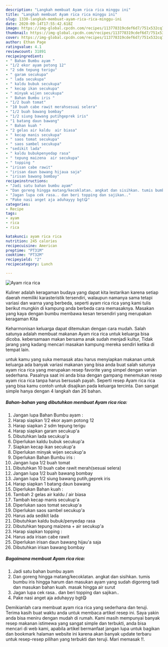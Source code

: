 ```yaml
---
description: "Langkah membuat Ayam rica rica minggu ini"
title: "Langkah membuat Ayam rica rica minggu ini"
slug: 1330-langkah-membuat-ayam-rica-rica-minggu-ini
date: 2020-09-14T17:55:42.618Z
image: https://img-global.cpcdn.com/recipes/113778319cdef6d7/751x532cq70/ayam-rica-rica-foto-resep-utama.jpg
thumbnail: https://img-global.cpcdn.com/recipes/113778319cdef6d7/751x532cq70/ayam-rica-rica-foto-resep-utama.jpg
cover: https://img-global.cpcdn.com/recipes/113778319cdef6d7/751x532cq70/ayam-rica-rica-foto-resep-utama.jpg
author: Ethan Page
ratingvalue: 4.1
reviewcount: 31891
recipeingredient:
- " Bahan Bumbu ayam "
- "1/2 ekor ayam potong 12"
- "2 sdm tepung terigu"
- " garam secukupa"
- " lada secukupa"
- " kaldu bubuk secukupa"
- " kecap ikan secukupa"
- " minyak wijen secukupa"
- " Bahan Bumbu iris "
- "1/2 buah tomat"
- "10 buah cabe rawit merahsesuai selera"
- "1/2 buah bawang bombay"
- "1/2 siung bawang putihgeprek iris"
- "1 batang daun bawang"
- " Bahan kuah "
- "2 gelas air kaldu  air biasa"
- " kecap manis secukupa"
- " saos tomat secukupa"
- " saos sambel secukupa"
- "sedikit lada"
- " kaldu bubukpenyedap rasa"
- " tepung maizena  air secukupa"
- " topping "
- "irisan cabe rawit"
- "irisan daun bawang hijaua saja"
- "irisan bawang bombay"
recipeinstructions:
- "Jadi satu bahan bumbu ayam"
- "Dan goreng hingga matang/kecoklatan. angkat dan sisihkan. tumis bumbu iris hingga harum dan masukan ayam yang sudah digoreng tadi dan masukan bahan kuah. masak hingga air surut"
- "Jagan lupa cek rasa.. dan beri topping dan sajikan.."
- "Pake nasi anget aja aduhayyy bgt😋"
categories:
- Recipe
tags:
- ayam
- rica
- rica

katakunci: ayam rica rica 
nutrition: 245 calories
recipecuisine: American
preptime: "PT31M"
cooktime: "PT32M"
recipeyield: "2"
recipecategory: Lunch

---
```



![Ayam rica rica](https://img-global.cpcdn.com/recipes/113778319cdef6d7/751x532cq70/ayam-rica-rica-foto-resep-utama.jpg)

Kuliner adalah keragaman budaya yang dapat kita lestarikan karena setiap daerah memiliki karasteristik tersendiri, walaupun namanya sama tetapi variasi dan warna yang berbeda, seperti ayam rica rica yang kami tulis berikut mungkin di kampung anda berbeda cara memasaknya. Masakan yang kaya dengan bumbu membawa kesan tersendiri yang merupakan keragaman Kita

Keharmonisan keluarga dapat ditemukan dengan cara mudah. Salah satunya adalah membuat makanan Ayam rica rica untuk keluarga bisa dicoba. kebersamaan makan bersama anak sudah menjadi kultur, Tidak jarang yang kadang mencari masakan kampung mereka sendiri ketika di tempat lain.



untuk kamu yang suka memasak atau harus menyiapkan makanan untuk keluarga ada banyak variasi makanan yang bisa anda buat salah satunya ayam rica rica yang merupakan resep favorite yang simpel dengan varian sederhana. Pasalnya saat ini anda bisa dengan gampang menemukan resep ayam rica rica tanpa harus bersusah payah.
Seperti resep Ayam rica rica yang bisa kamu contoh untuk disajikan pada keluarga tercinta. Dan sangat simple hanya dengan 4 langkah dan 26 bahan.


<!--inarticleads1-->

##### Bahan-bahan yang dibutuhkan membuat Ayam rica rica:

1. Jangan lupa  Bahan Bumbu ayam :
1. Harap siapkan 1/2 ekor ayam potong 12
1. Harap siapkan 2 sdm tepung terigu
1. Harap siapkan  garam secukup&#39;a
1. Dibutuhkan  lada secukup&#39;a
1. Diperlukan  kaldu bubuk secukup&#39;a
1. Siapkan  kecap ikan secukup&#39;a
1. Diperlukan  minyak wijen secukup&#39;a
1. Diperlukan  Bahan Bumbu iris :
1. Jangan lupa 1/2 buah tomat
1. Dibutuhkan 10 buah cabe rawit merah(sesuai selera)
1. Jangan lupa 1/2 buah bawang bombay
1. Jangan lupa 1/2 siung bawang putih,geprek iris
1. Harap siapkan 1 batang daun bawang
1. Diperlukan  Bahan kuah :
1. Tambah 2 gelas air kaldu / air biasa
1. Tambah  kecap manis secukup&#39;a
1. Diperlukan  saos tomat secukup&#39;a
1. Diperlukan  saos sambel secukup&#39;a
1. Harus ada sedikit lada
1. Dibutuhkan  kaldu bubuk/penyedap rasa
1. Dibutuhkan  tepung maizena + air secukup&#39;a
1. Harap siapkan  topping :
1. Harus ada irisan cabe rawit
1. Diperlukan irisan daun bawang hijau&#39;a saja
1. Dibutuhkan irisan bawang bombay




<!--inarticleads2-->

##### Bagaimana membuat  Ayam rica rica:

1. Jadi satu bahan bumbu ayam
1. Dan goreng hingga matang/kecoklatan. angkat dan sisihkan. tumis bumbu iris hingga harum dan masukan ayam yang sudah digoreng tadi dan masukan bahan kuah. masak hingga air surut
1. Jagan lupa cek rasa.. dan beri topping dan sajikan..
1. Pake nasi anget aja aduhayyy bgt😋




Demikianlah cara membuat ayam rica rica yang sederhana dan teruji. Terima kasih buat waktu anda untuk membaca artikel resep ini. Saya yakin anda bisa meniru dengan mudah di rumah. Kami masih mempunyai banyak resep makanan istimewa yang sangat simple dan terbukti, anda bisa mencari di web kami, apabila artikel bermanfaat jangan lupa untuk bagikan dan bookmark halaman website ini karena akan banyak update terbaru untuk resep-resep pilihan yang terbukti dan teruji. Mari memasak !!. 
